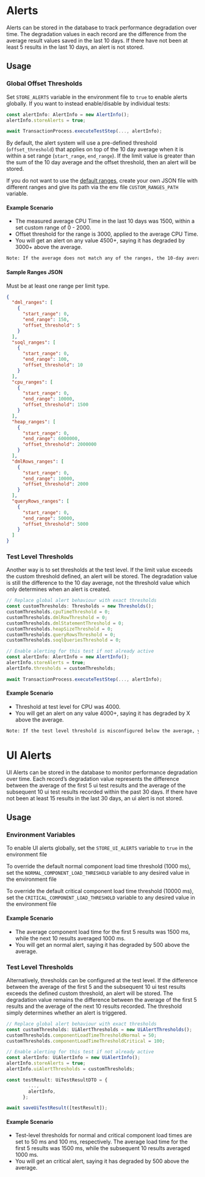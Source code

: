 # Alerts

Alerts can be stored in the database to track performance degradation over time. The degradation values in each record are the difference from the average result values saved in the last 10 days. If there have not been at least 5 results in the last 10 days, an alert is not stored.

## Usage

### Global Offset Thresholds

Set `STORE_ALERTS` variable in the environment file to `true` to enable alerts globally. If you want to instead enable/disable by individual tests:

```ts
const alertInfo: AlertInfo = new AlertInfo();
alertInfo.storeAlerts = true;

await TransactionProcess.executeTestStep(..., alertInfo);
```

By default, the alert system will use a pre-defined threshold (`offset_threshold`) that applies on top of the 10 day average when it is within a set range (`start_range`, `end_range`). If the limit value is greater than the sum of the 10 day average and the offset threshold, then an alert will be stored.

If you do not want to use the [default ranges](https://github.com/apex-dev-tools/benchmarker/blob/797a57ac45712f079b4a0ce86a15a02f0f12a3b8/src/services/defaultRanges.ts), create your own JSON file with different ranges and give its path via the env file `CUSTOM_RANGES_PATH` variable.

#### Example Scenario

* The measured average CPU Time in the last 10 days was 1500, within a set custom range of 0 - 2000.
* Offset threshold for the range is 3000, applied to the average CPU Time.
* You will get an alert on any value 4500+, saying it has degraded by 3000+ above the average.

```txt
Note: If the average does not match any of the ranges, the 10-day average becomes the threshold. To avoid issues, ensure you have ranges that apply from zero up to governor limits.
```

#### Sample Ranges JSON

Must be at least one range per limit type.

```json
{
  "dml_ranges": [
    {
      "start_range": 0,
      "end_range": 150,
      "offset_threshold": 5
    }
  ],
  "soql_ranges": [
    {
      "start_range": 0,
      "end_range": 100,
      "offset_threshold": 10
    }
  ],
  "cpu_ranges": [
    {
      "start_range": 0,
      "end_range": 10000,
      "offset_threshold": 1500
    }
  ],
  "heap_ranges": [
    {
      "start_range": 0,
      "end_range": 6000000,
      "offset_threshold": 2000000
    }
  ],
  "dmlRows_ranges": [
    {
      "start_range": 0,
      "end_range": 10000,
      "offset_threshold": 2000
    }
  ],
  "queryRows_ranges": [
    {
      "start_range": 0,
      "end_range": 50000,
      "offset_threshold": 5000
    }
  ]
}
```

### Test Level Thresholds

Another way is to set thresholds at the test level. If the limit value exceeds the custom threshold defined, an alert will be stored. The degradation value is still the difference to the 10 day average, not the threshold value which only determines when an alert is created.

```ts
// Replace global alert behaviour with exact thresholds
const customThresholds: Thresholds = new Thresholds();
customThresholds.cpuTimeThreshold = 0;
customThresholds.dmlRowThreshold = 0;
customThresholds.dmlStatementThreshold = 0;
customThresholds.heapSizeThreshold = 0;
customThresholds.queryRowsThreshold = 0;
customThresholds.soqlQueriesThreshold = 0;

// Enable alerting for this test if not already active
const alertInfo: AlertInfo = new AlertInfo();
alertInfo.storeAlerts = true;
alertInfo.thresholds = customThresholds;

await TransactionProcess.executeTestStep(..., alertInfo);
```

#### Example Scenario

* Threshold at test level for CPU was 4000.
* You will get an alert on any value 4000+, saying it has degraded by X above the average.

```txt
Note: If the test level threshold is misconfigured below the average, you get an alert with a value of 0. Recommend filtering out zero alerts when querying for new records.
```
# UI Alerts

UI Alerts can be stored in the database to monitor performance degradation over time. Each record’s degradation value represents the difference between the average of the first 5 ui test results and the average of the subsequent 10 ui test results recorded within the past 30 days. If there have not been at least 15 results in the last 30 days, an ui alert is not stored.

## Usage

### Environment Variables

To enable UI alerts globally, set the `STORE_UI_ALERTS` variable to `true` in the environment file

To override the default normal component load time threshold (1000 ms), set the `NORMAL_COMPONENT_LOAD_THRESHOLD` variable to any desired value in the environment file

To override the default critical component load time threshold (10000 ms), set the `CRITICAL_COMPONENT_LOAD_THRESHOLD` variable to any desired value in the environment file

#### Example Scenario

* The average component load time for the first 5 results was 1500 ms, while the next 10 results averaged 1000 ms.
* You will get an normal alert, saying it has degraded by 500 above the average.

### Test Level Thresholds

Alternatively, thresholds can be configured at the test level. If the difference between the average of the first 5 and the subsequent 10 ui test results exceeds the defined custom threshold, an alert will be stored. The degradation value remains the difference between the average of the first 5 results and the average of the next 10 results recorded. The threshold simply determines whether an alert is triggered.

```ts
// Replace global alert behaviour with exact thresholds
const customThresholds: UiAlertThresholds = new UiAlertThresholds();
customThresholds.componentLoadTimeThresholdNormal = 50;
customThresholds.componentLoadTimeThresholdCritical = 100;

// Enable alerting for this test if not already active
const alertInfo: UiAlertInfo = new UiAlertInfo();
alertInfo.storeAlerts = true;
alertInfo.uiAlertThresholds = customThresholds;

const testResult: UiTestResultDTO = {
        ...,
        alertInfo,
      };

await saveUiTestResult([testResult]);
```
#### Example Scenario

* Test-level thresholds for normal and critical component load times are set to 50 ms and 100 ms, respectively. The average load time for the first 5 results was 1500 ms, while the subsequent 10 results averaged 1000 ms.
* You will get an critical alert, saying it has degraded by 500 above the average.
